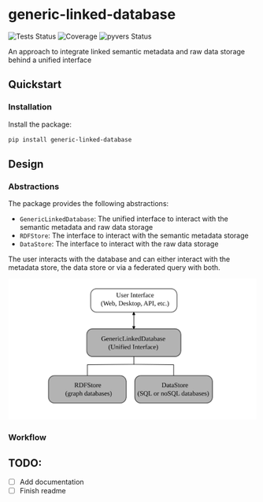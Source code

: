 # generic-linked-database

![Tests Status](https://github.com/matthiasprobst/generic-linked_database/actions/workflows/tests.yml/badge.svg)
![Coverage](https://codecov.io/gh/matthiasprobst/generic-linked_database/branch/main/graph/badge.svg)
![pyvers Status](https://img.shields.io/badge/python-3.8%20%7C%203.9%20%7C%203.10%20%7C%203.11%20%7C%203.12-blue)

An approach to integrate linked semantic metadata and raw data storage behind a unified interface

## Quickstart

### Installation

Install the package:

```bash
pip install generic-linked-database
```

## Design

### Abstractions

The package provides the following abstractions:
- `GenericLinkedDatabase`: The unified interface to interact with the semantic metadata and raw data storage
- `RDFStore`: The interface to interact with the semantic metadata storage
- `DataStore`: The interface to interact with the raw data storage

The user interacts with the database and can either interact with the metadata store, the data store or via a federated 
query with both.

![Alt text](docs/figures/abstraction.svg)

### Workflow


## TODO:

- [ ] Add documentation
- [ ] Finish readme